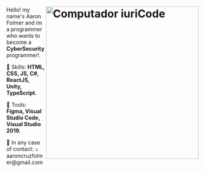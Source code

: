 # <img src="https://raw.githubusercontent.com/MicaelliMedeiros/micaellimedeiros/master/image/computer-illustration.png" min-width="400px" max-width="400px" width="400px" align="right" alt="Computador iuriCode">

<p align="left"> 
  Hello! my name's Aaron Folmer and im a programmer who wants to become a <strong>CyberSecurity</strong> programmer!.
</p>

<p align="left">
  🥷 Skills: <strong>HTML, CSS, JS, C#, ReactJS, Unity, TypeScript.</strong>
</p>

<p align="left">
  💼 Tools: <strong>Figma, Visual Studio Code, Visual Studio 2019.</strong>
</p>

<p align="left">
  💌 In any case of contact: ⤵️ <br>
  aaroncruzfolmer@gmail.com </br>
</p>


